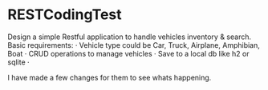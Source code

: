 # RESTCodingTest
Design a simple Restful application to handle vehicles inventory &amp; search.  Basic requirements:  ·         Vehicle type could be Car, Truck, Airplane, Amphibian, Boat  ·         CRUD operations to manage vehicles  ·         Save to a local db like h2 or sqlite  ·         


I have made a few changes for them to see whats happening.
